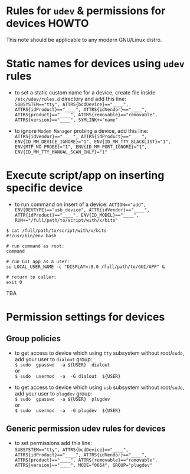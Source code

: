 # Rules for `udev` & permissions for devices HOWTO

This note should be applicable to any modern GNU/Linux distro.


# Static names for devices using `udev` rules

- to set a static custom name for a device, create file inside `/etc/udev/rules.d` directory and add this line:  
`SUBSYSTEM=="tty", ATTRS{bcdDevice}=="____", ATTRS{idProduct}=="____", ATTRS{idVendor}=="____", ATTRS{product}=="____", ATTRS{removable}=="removable", ATTRS{version}=="____", SYMLINK+="name"`

- to ignore `Modem Manager` probing a device, add this line:  
`ATTRS{idVendor}=="____", ATTRS{idProduct}=="____", ENV{ID_MM_DEVICE_IGNORE}="1", ENV{ID_MM_TTY_BLACKLIST}="1", ENV{MTP_NO_PROBE}="1", ENV{ID_MM_PORT_IGNORE}="1", ENV{ID_MM_TTY_MANUAL_SCAN_ONLY}="1"`


# Execute script/app on inserting specific device

- to run command on insert of a device:
`ACTION=="add", ENV{DEVTYPE}=="usb_device", ATTR{idVendor}=="____", ATTR{idProduct}=="____", ENV{ID_MODEL}=="____", RUN+="/full/path/to/script/with/x/bits"`

```
$ cat /full/path/to/script/with/x/bits
#!/usr/bin/env bash

# run command as root:
command

# run GUI app as a user:
su LOCAL_USER_NAME -c "DISPLAY=:0.0 /full/path/to/GUI/APP" &

# return to caller:
exit 0
```
TBA


# Permission settings for devices


## Group policies

- to get access to device which using `tty` subsystem without root/`sudo`, add your user to `dialout` group:  
`$ sudo  gpasswd  -a ${USER}  dialout`  
or  
`$ sudo  usermod  -a  -G dialout  ${USER}`

- to get access to device which using `usb` subsystem without root/`sudo`, add your user to `plugdev` group:  
`$ sudo  gpasswd  -a ${USER}  plugdev`  
or  
`$ sudo  usermod  -a  -G plugdev  ${USER}`


## Generic permission udev rules for devices

- to set permissions add this line:  
`SUBSYSTEM=="tty", ATTRS{bcdDevice}=="____", ATTRS{idProduct}=="____", ATTRS{idVendor}=="____", ATTRS{product}=="____", ATTRS{removable}=="removable", ATTRS{version}=="____", MODE="0664", GROUP="plugdev"`


